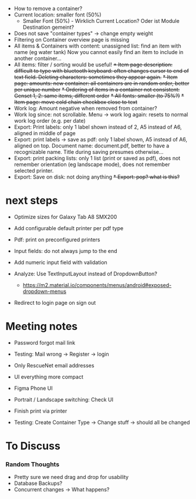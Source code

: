 * How to remove a container?
* Current location: smaller font (50%)
  * Smaller Font (50%) - Wirklich Current Location? Oder ist Module Destination gemeint?
* Does not save "container types" -> change empty weight
* Filtering on Container overview page is missing
* All items & Containers with content: unassigned list: find an item with name (eg water tank) Now you cannot easily find an item to include in another container...
* All items: filter / sorting would be useful!
~~* Item page description: difficult to type with bluetooth keyboard: often changes cursor to end of text field. Deleting characters: sometimes they appear again.~~
~~* Item page: amounts: new container: all containers are in random order, better per unique number~~
~~* Ordering of items in a container not consistent: Genset 1, 2: same items, different order~~
~~* All fonts: smaller (to 75%?)~~
~~* Item page: move cold chain checkbox close to text~~
* Work log: Amount negative when removed from container?
* Work log since: not scrollable. Menu -> work log again: resets to normal work log order (e.g. per date)
* Export: Print labels: only 1 label shown instead of 2, A5 instead of A6, aligned in middle of page
* Export: print labels -> save as pdf: only 1 label shown, A5 instead of A6, aligned on top. Document name: document.pdf, better to have a recognizable name. Title during saving presumes otherwise...
* Export: print packing lists: only 1 list (print or saved as pdf), does not remember orientation (eg landscape mode), does not remember selected printer.
* Export: Save on disk: not doing anything
~~* Export: pop? what is this?~~

# next steps
* Optimize sizes for Galaxy Tab A8 SMX200


* Add configurable default printer per pdf type
* Pdf: print on preconfigured printers


* Input fields: do not always jump to the end
* Add numeric input field with validation

* Analyze: Use TextInputLayout instead of DropdownButton?
    * https://m2.material.io/components/menus/android#exposed-dropdown-menus

* Redirect to login page on sign out

# Meeting notes
* Password forgot mail link
* Testing: Mail wrong -> Register -> login
* Only RescueNet email addresses


* UI everything more compact
* Figma Phone UI
* Portrait / Landscape switching: Check UI 


* Finish print via printer

 
* Testing: Create Container Type -> Change stuff -> should all be changed

# To Discuss

### Random Thoughts

* Pretty sure we need drag and drop for usability
* Database Backups?
* Concurrent changes -> What happens?